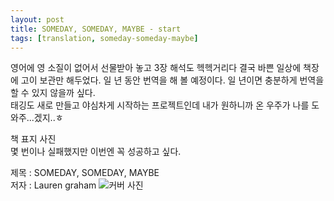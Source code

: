 ```yaml
---
layout: post
title: SOMEDAY, SOMEDAY, MAYBE - start
tags: [translation, someday-someday-maybe] 
---
```

영어에 영 소질이 없어서 선물받아 놓고 3장 해석도 헥헥거리다 결국 바쁜 일상에 책장에 고이 보관만 해두었다. 일 년 동안 번역을 해 볼 예정이다. 일 년이면 충분하게 번역을 할 수 있지 않을까 싶다.  
태깅도 새로 만들고 야심차게 시작하는 프로젝트인데 내가 원하니까 온 우주가 나를 도와주...겠지..ㅎ 

책 표지 사진  
몇 번이나 실패했지만 이번엔 꼭 성공하고 싶다. 

제목 : SOMEDAY, SOMEDAY, MAYBE  
저자 : Lauren graham 
![커버 사진](https://lh3.googleusercontent.com/-m4W1ndvPxPA/VgeS7doKQlI/AAAAAAAAAHs/nqDJayk5Tc4/s512-Ic42/upload_-1.jpg)
